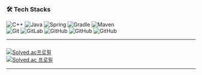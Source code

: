 <!--
**hyeda2020/hyeda2020** is a ✨ _special_ ✨ repository because its `README.md` (this file) appears on your GitHub profile.

Here are some ideas to get you started:

- 🔭 I’m currently working on ...
- 🌱 I’m currently learning ...
- 👯 I’m looking to collaborate on ...
- 🤔 I’m looking for help with ...
- 💬 Ask me about ...
- 📫 How to reach me: ...
- 😄 Pronouns: ...
- ⚡ Fun fact: ...
-->
### 🛠 Tech Stacks  
![C++](https://img.shields.io/badge/-C++-blue?logo=cplusplus)
![Java](http://img.shields.io/badge/-Java-007396?style=flat-square&logo=java&logoColor=ffffff)
![Spring](http://img.shields.io/badge/-Spring-6DB33F?style=flat-square&logo=spring&logoColor=ffffff)
![Gradle](https://img.shields.io/badge/-Gradle-02303A.svg?style=flat-square&logo=Gradle&logoColor=white)
![Maven](http://img.shields.io/badge/-Maven-1565c0?style=flat-square&logo=apache-maven)  
![Git](https://img.shields.io/badge/-Git-%23F05032?style=flat-square&logo=git&logoColor=%23ffffff)
![GitLab](https://img.shields.io/badge/-GitLab-FCA121?style=flat-square&logo=gitlab)
![GitHub](https://img.shields.io/badge/-GitHub-181717?style=flat-square&logo=github)
![GitHub](https://img.shields.io/badge/-docker-2496ED?style=flat-square&logo=docker&logoColor=%23ffffff)
![GitHub](https://img.shields.io/badge/-kubernetes-326CE5?style=flat-square&logo=kubernetes&logoColor=%23ffffff)



---
### 
[![Solved.ac프로필](http://mazassumnida.wtf/api/mini/generate_badge?boj=morpheus)](https://github.com/mazassumnida/mazassumnida)   
[![Solved.ac 프로필](http://mazassumnida.wtf/api/v2/generate_badge?boj=morpheus)](https://solved.ac/morpheus)

---

